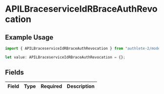 # APILBraceserviceIdRBraceAuthRevocation

## Example Usage

```typescript
import { APILBraceserviceIdRBraceAuthRevocation } from "authlete-2/models";

let value: APILBraceserviceIdRBraceAuthRevocation = {};
```

## Fields

| Field       | Type        | Required    | Description |
| ----------- | ----------- | ----------- | ----------- |
